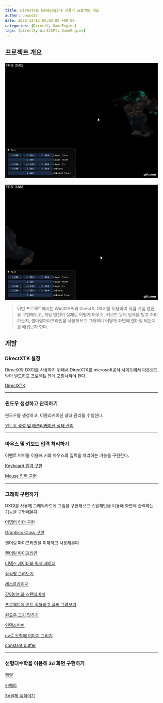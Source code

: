 ```yaml
---
title: DirectX로 GameEngine 만들기 프로젝트 개요
author: unwoo52
date: 2022-12-11 00:00:00 +09:00
categories: [DirectX, GameEngine]
tags: [directX, Win32API, GameEngine]
---
```


## 프로젝트 개요

![imagename](/assets/image/DirectX/GameEngine/About/000.gif)

![imagename](/assets/image/DirectX/GameEngine/About/001.gif)



> 이번 프로젝트에서는 Win32API와 DirectX, DXGI를 이용하여 직접 게임 엔진을 구현해보고, 게임 엔진이 실제로 어떻게 마우스, 키보드 등의 입력을 받고 처리하는지, 렌더링파이프라인을 사용해보고 그래픽이 어떻게 화면에 렌더링 되는지를 배워보자 한다.

## 개발

### DirectXTK 설정

DirectX와 DXGI를 사용하기 위해서 DirecXTK를 microsoft공식 사이트에서 다운로드 받아 빌드하고 프로젝트 안에 포함시켜야 한다.

[DirectXTK](https://unwoo52.github.io/posts/AdapterReader/)

----

### 윈도우 생성하고 관리하기

윈도우를 생성하고, 어플리케이션 상태 관리를 수행한다.

[윈도우 생성 및 애플리케이션 상태 관리](https://unwoo52.github.io/posts/%EC%95%A0%ED%94%8C%EB%A6%AC%EC%BC%80%EC%9D%B4%EC%85%98-%EC%83%81%ED%83%9C-%EA%B4%80%EB%A6%AC/)

----

### 마우스 및 키보드 입력 처리하기

이벤트 버퍼를 이용해 키와 마우스의 입력을 처리하는 기능을 구현한다.

[Keyboard 입력 구현](https://unwoo52.github.io/posts/Key-%EC%9E%85%EB%A0%A5-%EA%B5%AC%ED%98%84%ED%95%98%EA%B8%B0/)

[Mouse 입력 구현](https://unwoo52.github.io/posts/Mouse-%EC%9E%85%EB%A0%A5-%EA%B5%AC%ED%98%84%ED%95%98%EA%B8%B0/)

----

### 그래픽 구현하기

DXGI를 사용해 그래픽카드에 그림을 구현해보고 스왑체인을 이용해 화면에 출력하는 기능을 구현해본다.

[어뎁터 리더 구현](https://unwoo52.github.io/posts/AdapterReader/)

[Graphics Class 구현](https://unwoo52.github.io/posts/Graphics/)

렌더링 파이프라인을 이해하고 사용해본다

[렌더링 파이프라인](https://unwoo52.github.io/posts/Rendering-Pipeline/)

[버텍스 셰이더와 픽셸 셰이더](https://unwoo52.github.io/posts/Vertex-Shader-and-Pixel-Shader/)

[삼각형 그려보기](https://unwoo52.github.io/posts/%EC%82%BC%EA%B0%81%ED%98%95-%EA%B7%B8%EB%A0%A4%EB%B3%B4%EA%B8%B0/)

[레스트라이저](https://unwoo52.github.io/posts/Rasterize/)

[깊이버퍼와 스텐실버퍼](https://unwoo52.github.io/posts/Depth-Stencil/)

[프로젝트에 폰트 적용하고 글씨 그려보기](https://unwoo52.github.io/posts/Font/)

[윈도우 크기 맞추기](https://unwoo52.github.io/posts/window-%ED%81%AC%EA%B8%B0-%EC%A0%95%ED%99%95%ED%95%98%EA%B2%8C-%EB%A7%8C%EB%93%A4%EA%B8%B0/)

[인덱스버퍼](https://unwoo52.github.io/posts/IndexBuffer/)

[uv로 도형에 이미지 그리기](https://unwoo52.github.io/posts/uv%EB%A1%9C-%EB%8F%84%ED%98%95%EC%97%90-%EC%9D%B4%EB%AF%B8%EC%A7%80-%EA%B7%B8%EB%A6%AC%EA%B8%B0/)

[constant buffer](https://unwoo52.github.io/posts/constant-buffer%EB%A1%9C-%EC%9D%B4%EB%AF%B8%EC%A7%80-%EC%9B%80%EC%A7%81%EC%9D%B4%EA%B8%B0/)

----


### 선형대수학을 이용해 3d 화면 구현하기

[행렬](https://unwoo52.github.io/posts/%ED%96%89%EB%A0%AC/)

[카메라](https://unwoo52.github.io/posts/%EC%B9%B4%EB%A9%94%EB%9D%BC/)

[3d물체 움직이기](https://unwoo52.github.io/posts/3d-%EC%A2%8C%ED%91%9C%EC%97%90%EC%84%9C-%EC%9B%80%EC%A7%81%EC%9D%B4%EA%B8%B0/)


